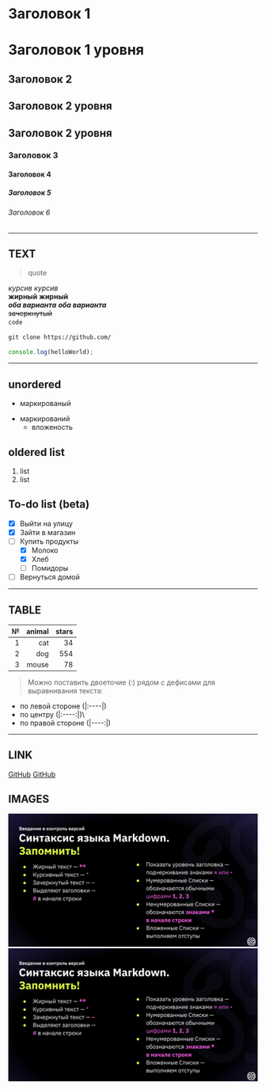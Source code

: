 # Заголовок 1 

Заголовок 1 уровня
======================

## Заголовок 2 

Заголовок 2 уровня
----------------------
Заголовок 2 уровня
---

### Заголовок 3 
#### Заголовок 4 
##### Заголовок 5 
###### Заголовок 6 
-----------------------
## TEXT
> quote

*курсив* _курсив_ \
**жирный**  __жирный__ \
***оба варианта***   ___оба варианта___ \
~~зачеркнутый~~ \
`code` 

```bush
git clone https://github.com/
```

```javascript
console.log(helloWorld);
```
-----------------------------------
## unordered
- маркированый
* маркирований
    * вложеность 

## oldered list
1. list
2. list

## To-do list (beta)
- [x] Выйти на улицу
- [x] Зайти в магазин
- [ ] Купить продукты
  - [x] Молоко
  - [x] Хлеб
  - [ ] Помидоры
- [ ] Вернуться домой
---
## TABLE

|№  |animal|stars|
|--:|-----:|----:|
|1  |  cat |  34 | 
|2  |  dog | 554 |
|3  |mouse |  78 |

> Можно поставить двоеточие (:) рядом с дефисами для выравнивания текста:
* по левой стороне (|:----|)
* по центру (|:----:|)\
* по правой стороне (|----:|)
---
## LINK
[GitHub](https://github.com/)
[GitHub](https://github.com/"подсказка")

## IMAGES
![фото](photo/markdown.png)
![еще_фото](photo/markdown.png "подсказка")

<!-- comment -->
